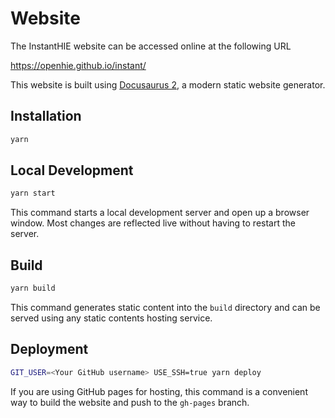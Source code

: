 # Website

The InstantHIE website can be accessed online at the following URL

https://openhie.github.io/instant/

This website is built using [Docusaurus 2](https://v2.docusaurus.io/), a modern static website generator.

## Installation

```sh
yarn
```

## Local Development

```sh
yarn start
```

This command starts a local development server and open up a browser window. Most changes are reflected live without having to restart the server.

## Build

```sh
yarn build
```

This command generates static content into the `build` directory and can be served using any static contents hosting service.

## Deployment

```sh
GIT_USER=<Your GitHub username> USE_SSH=true yarn deploy
```

If you are using GitHub pages for hosting, this command is a convenient way to build the website and push to the `gh-pages` branch.

